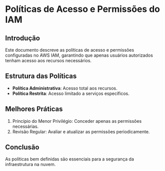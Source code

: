 # Políticas de Acesso e Permissões do IAM

## Introdução
Este documento descreve as políticas de acesso e permissões configuradas no AWS IAM, garantindo que apenas usuários autorizados tenham acesso aos recursos necessários.

## Estrutura das Políticas
- **Política Administrativa**: Acesso total aos recursos.
- **Política Restrita**: Acesso limitado a serviços específicos.
  
## Melhores Práticas
1. Princípio do Menor Privilégio: Conceder apenas as permissões necessárias.
2. Revisão Regular: Avaliar e atualizar as permissões periodicamente.

## Conclusão
As políticas bem definidas são essenciais para a segurança da infraestrutura na nuvem.
